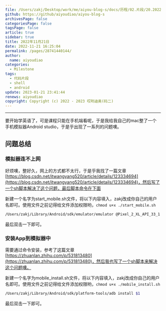 ```yaml
---
file: /Users/zakj/Desktop/work/me/aiyou-blog-s/docs/历程/02.片段/20.2022年11月21日.md
github: https://github/aiyoudiao/aiyou-blog-s
archivesPage: false
categoriesPage: false
tagsPage: false
article: true
sidebar: true
title: 2022年11月21日
date: 2022-11-21 16:25:04
permalink: /pages/28741440144/
author: 
  name: aiyoudiao
categories:
  - Milestone
tags:
  - 代码片段
  - shell
  - android
update: 2023-01-21 23:41:44
renews: aiyoudiao
copyright: Copyright (c) 2022 - 2023 哎哟迪奥(码二)
---
```


---

要开始学英语了，可是课程只能在手机端看呢，于是我给我自己的mac整了一个手机模拟器Android studio，于是乎出现了一系列的问题噢。


## 问题总结

### 模拟器连不上网

好烦噢，整好久，网上的方式都不太行，于是乎我找了一篇文章[https://blog.csdn.net/itwangyang520/article/details/123334694](https://blog.csdn.net/itwangyang520/article/details/123334694)，然后写了一个sh脚本解决了这个问题，最后脚本命令在下面

新建一个名字为start_mobile.sh文件，将以下内容填入，zakj改成你自己的用户名即可。使用文件之前记得给文件添加权限哟，`chmod u+x ./start_mobile.sh`
```sh
/Users/zakj/Library/Android/sdk/emulator/emulator @Pixel_2_XL_API_33_1 -dns-server 8.8.8.8,114.114.114.114
```

最后双击一下即可。

### 安装App到模拟器中

需要通过命令安装，参考了这篇文章[https://zhuanlan.zhihu.com/p/531813480](https://zhuanlan.zhihu.com/p/531813480)，然后我也写了一个sh脚本来解决这个问题噢。

新建一个名字为mobile_install.sh文件，将以下内容填入，zakj改成你自己的用户名即可。使用文件之前记得给文件添加权限哟，`chmod u+x ./mobile_install.sh`
```sh
/Users/zakj/Library/Android/sdk/platform-tools/adb install $1
```

最后双击一下即可。
